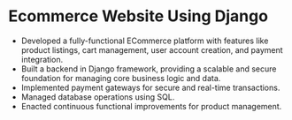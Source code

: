 # Ecommerce Website Using Django

- Developed a fully-functional ECommerce platform with features like product listings, cart management, user account creation, and payment integration.
- Built a backend in Django framework, providing a scalable and secure foundation for managing core business logic and data.
- Implemented payment gateways for secure and real-time transactions.
- Managed database operations using SQL.
- Enacted continuous functional improvements for product management.
